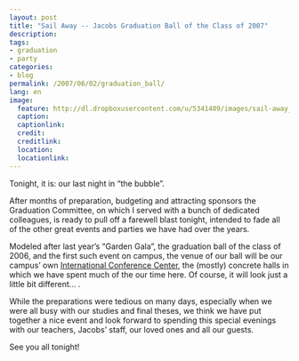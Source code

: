 ```yaml
---
layout: post
title: "Sail Away -- Jacobs Graduation Ball of the Class of 2007"
description:
tags:
- graduation
- party
categories:
- blog
permalink: /2007/06/02/graduation_ball/
lang: en
image:
  feature: http://dl.dropboxusercontent.com/u/5341489/images/sail-away_crop.png
  caption: 
  captionlink: 
  credit: 
  creditlink: 
  location: 
  locationlink:
---
```


Tonight, it is: our last night in “the bubble”. 

After months of preparation, budgeting and attracting sponsors the Graduation Committee, on which I served with a bunch of dedicated colleagues, is ready to pull off a farewell blast tonight, intended to fade all of the other great events and parties we have had over the years.

Modeled after last year’s “Garden Gala”, the graduation ball of the class of 2006, and the first such event on campus, the venue of our ball will be our campus’ own [International Conference Center](http://www.jacobs-university.de/services/conference/), the (mostly) concrete halls in which we have spent much of the our time here. 
Of course, it will look just a little bit different… .

While the preparations were tedious on many days, especially when we were all busy with our studies and final theses, we think we have put together a nice event and look forward to spending this special evenings with our teachers, Jacobs’ staff, our loved ones and all our guests.

See you all tonight!
